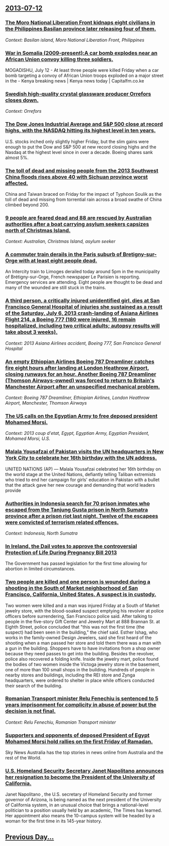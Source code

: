 ## [2013-07-12](/news/2013/07/12/index.md)

### [The Moro National Liberation Front kidnaps eight civilians in the Philippines Basilan province later releasing four of them. ](/news/2013/07/12/the-moro-national-liberation-front-kidnaps-eight-civilians-in-the-philippines-basilan-province-later-releasing-four-of-them.md)
_Context: Basilan island, Moro National Liberation Front, Philippines_

### [War in Somalia (2009-present):A car bomb explodes near an African Union convoy killing three soldiers. ](/news/2013/07/12/war-in-somalia-2009apresent-pa-car-bomb-explodes-near-an-african-union-convoy-killing-three-soldiers.md)
MOGADISHU, July 12 - At least three people were killed Friday when a car bomb targeting a convoy of African Union troops exploded on a major street in the - Kenya breaking news | Kenya news today | Capitalfm.co.ke

### [Swedish high-quality crystal glassware producer Orrefors closes down. ](/news/2013/07/12/swedish-high-quality-crystal-glassware-producer-orrefors-closes-down.md)
_Context: Orrefors_

### [The Dow Jones Industrial Average and S&P 500 close at record highs, with the NASDAQ hitting its highest level in ten years. ](/news/2013/07/12/the-dow-jones-industrial-average-and-s-p-500-close-at-record-highs-with-the-nasdaq-hitting-its-highest-level-in-ten-years.md)
U.S. stocks inched only slightly higher Friday, but the slim gains were enough to put the Dow and S&P 500 at new record closing highs and the Nasdaq at the highest level since in over a decade. Boeing shares sank almost 5%.

### [The toll of dead and missing people from the 2013 Southwest China floods rises above 40 with Sichuan province worst affected. ](/news/2013/07/12/the-toll-of-dead-and-missing-people-from-the-2013-southwest-china-floods-rises-above-40-with-sichuan-province-worst-affected.md)
China and Taiwan braced on Friday for the impact of Typhoon Soulik as the toll of dead and missing from torrential rain across a broad swathe of China climbed beyond 200.

### [9 people are feared dead and 88 are rescued by Australian authorities after a boat carrying asylum seekers capsizes north of Christmas Island. ](/news/2013/07/12/9-people-are-feared-dead-and-88-are-rescued-by-australian-authorities-after-a-boat-carrying-asylum-seekers-capsizes-north-of-christmas-islan.md)
_Context: Australian, Christmas Island, asylum seeker_

### [A commuter train derails in the Paris suburb of Bretigny-sur-Orge with at least eight people dead. ](/news/2013/07/12/a-commuter-train-derails-in-the-paris-suburb-of-bra-c-tigny-sur-orge-with-at-least-eight-people-dead.md)
An Intercity train to Limoges derailed today around 5pm in the municipality of Brétigny-sur-Orge, French newspaper Le Parisien is reporting. Emergency services are attending. Eight people are thought to be dead and many of the wounded are still stuck in the trains. 

### [A third person, a critically injured unidentified girl, dies at San Francisco General Hospital of injuries she sustained as a result of the Saturday, July 6, 2013 crash-landing of Asiana Airlines Flight 214, a Boeing 777 (180 were injured, 16 remain hospitalized, including two critical adults; autopsy results will take about 3 weeks). ](/news/2013/07/12/a-third-person-a-critically-injured-unidentified-girl-dies-at-san-francisco-general-hospital-of-injuries-she-sustained-as-a-result-of-the.md)
_Context: 2013 Asiana Airlines accident, Boeing 777, San Francisco General Hospital_

### [An empty Ethiopian Airlines Boeing 787 Dreamliner catches fire eight hours after landing at London Heathrow Airport, closing runways for an hour. Another Boeing 787 Dreamliner (Thomson Airways-owned) was forced to return to Britain's Manchester Airport after an unspecified mechanical problem. ](/news/2013/07/12/an-empty-ethiopian-airlines-boeing-787-dreamliner-catches-fire-eight-hours-after-landing-at-london-heathrow-airport-closing-runways-for-an.md)
_Context: Boeing 787 Dreamliner, Ethiopian Airlines, London Heathrow Airport, Manchester, Thomson Airways_

### [The US calls on the Egyptian Army to free deposed president Mohamed Morsi. ](/news/2013/07/12/the-us-calls-on-the-egyptian-army-to-free-deposed-president-mohamed-morsi.md)
_Context: 2013 coup d'etat, Egypt, Egyptian Army, Egyptian President, Mohamed Morsi, U.S._

### [Malala Yousafzai of Pakistan visits the UN headquarters in New York City to celebrate her 16th birthday with the UN address. ](/news/2013/07/12/malala-yousafzai-of-pakistan-visits-the-un-headquarters-in-new-york-city-to-celebrate-her-16th-birthday-with-the-un-address.md)
UNITED NATIONS (AP) — Malala Yousafzai celebrated her 16th birthday on the world stage at the United Nations, defiantly telling Taliban extremists who tried to end her campaign for girls&#x27; education in Pakistan with a bullet that the attack gave her new courage and demanding that world leaders provide

### [Authorities in Indonesia search for 70 prison inmates who escaped from the Tanjung Gusta prison in North Sumatra province after a prison riot last night. Twelve of the escapees were convicted of terrorism related offences. ](/news/2013/07/12/authorities-in-indonesia-search-for-70-prison-inmates-who-escaped-from-the-tanjung-gusta-prison-in-north-sumatra-province-after-a-prison-rio.md)
_Context: Indonesia, North Sumatra_

### [In Ireland, the Dail votes to approve the controversial Protection of Life During Pregnancy Bill 2013 ](/news/2013/07/12/in-ireland-the-da-il-votes-to-approve-the-controversial-protection-of-life-during-pregnancy-bill-2013.md)
The Government has passed legislation for the first time allowing for abortion in limited circumstances.

### [Two people are killed and one person is wounded during a shooting in the South of Market neighborhood of San Francisco, California, United States. A suspect is in custody. ](/news/2013/07/12/two-people-are-killed-and-one-person-is-wounded-during-a-shooting-in-the-south-of-market-neighborhood-of-san-francisco-california-united-s.md)
Two women were killed and a man was injured Friday at a South of Market jewelry store, with the blood-soaked suspect emptying his revolver at police officers before surrendering, San Francisco police said. After talking to people in the five-story Gift Center and Jewelry Mart at 888 Brannan St. at Eighth Street, police concluded that &quot;this was not the first time (the suspect) had been seen in the building,&quot; the chief said. Esther Ishag, who works in the family-owned Design Jewelers, said she first heard of the shooting when a man passed her store and told them there was a man with a gun in the building. Shoppers have to have invitations from a shop owner because they need passes to get into the building. Besides the revolver, police also recovered a folding knife. Inside the jewelry mart, police found the bodies of two women inside the Victoga jewelry store in the basement, one of more than 100 small shops in the building. Hundreds of people in nearby stores and buildings, including the REI store and Zynga headquarters, were ordered to shelter in place while officers conducted their search of the building.

### [Romanian Transport minister Relu Fenechiu is sentenced to 5 years imprisonment for complicity in abuse of power but the decision is not final. ](/news/2013/07/12/romanian-transport-minister-relu-fenechiu-is-sentenced-to-5-years-imprisonment-for-complicity-in-abuse-of-power-but-the-decision-is-not-fina.md)
_Context: Relu Fenechiu, Romanian Transport minister_

### [Supporters and opponents of deposed President of Egypt Mohamed Morsi hold rallies on the first Friday of Ramadan. ](/news/2013/07/12/supporters-and-opponents-of-deposed-president-of-egypt-mohamed-morsi-hold-rallies-on-the-first-friday-of-ramadan.md)
Sky News Australia has the top stories in news online from Australia and the rest of the World.

### [U.S. Homeland Security Secretary Janet Napolitano announces her resignation to become the President of the University of California. ](/news/2013/07/12/u-s-homeland-security-secretary-janet-napolitano-announces-her-resignation-to-become-the-president-of-the-university-of-california.md)
Janet Napolitano , the U.S. secretary of Homeland Security and former governor of Arizona, is being named as the next president of the University of California system, in an unusual choice that brings a national-level politician to a position usually held by an academic, The Times has learned. Her appointment also means the 10-campus system will be headed by a woman for the first time in its 145-year history.

## [Previous Day...](/news/2013/07/11/index.md)

